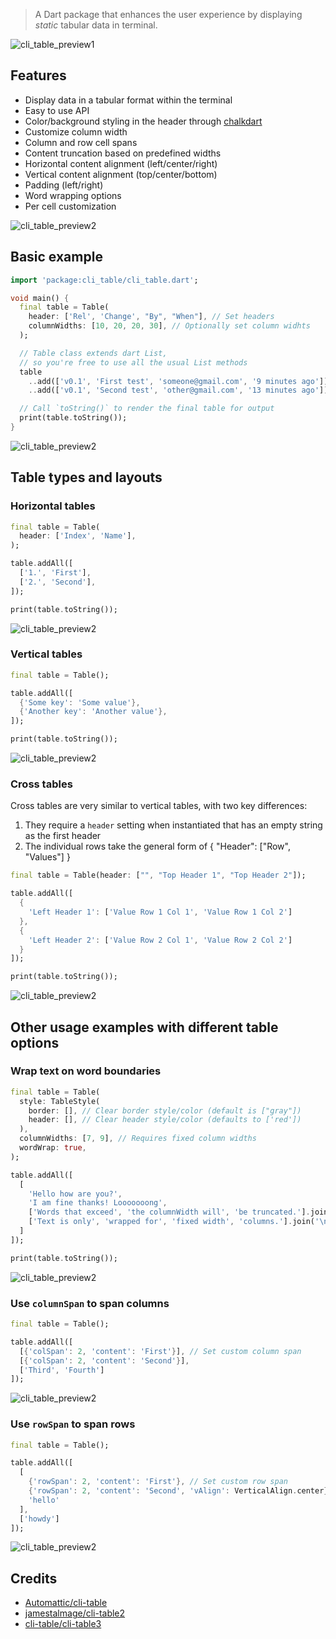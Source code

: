 > A Dart package that enhances the user experience by displaying _static_ tabular data in terminal.

![cli_table_preview1](https://raw.githubusercontent.com/mvitlov/cli_table/main/media/screenshot.png)

## Features

- Display data in a tabular format within the terminal
- Easy to use API
- Color/background styling in the header through [chalkdart](https://pub.dev/packages/chalkdart)
- Customize column width
- Column and row cell spans
- Content truncation based on predefined widths
- Horizontal content alignment (left/center/right)
- Vertical content alignment (top/center/bottom)
- Padding (left/right)
- Word wrapping options
- Per cell customization

![cli_table_preview2](https://raw.githubusercontent.com/mvitlov/cli_table/main/media/screenshot2.png)

## Basic example

```dart
import 'package:cli_table/cli_table.dart';

void main() {
  final table = Table(
    header: ['Rel', 'Change', "By", "When"], // Set headers
    columnWidths: [10, 20, 20, 30], // Optionally set column widhts
  );

  // Table class extends dart List,
  // so you're free to use all the usual List methods
  table
    ..add(['v0.1', 'First test', 'someone@gmail.com', '9 minutes ago'])
    ..add(['v0.1', 'Second test', 'other@gmail.com', '13 minutes ago']);

  // Call `toString()` to render the final table for output
  print(table.toString());
}
```

![cli_table_preview2](https://raw.githubusercontent.com/mvitlov/cli_table/main/media/basic_example.png)

## Table types and layouts

### Horizontal tables

```dart
final table = Table(
  header: ['Index', 'Name'],
);

table.addAll([
  ['1.', 'First'],
  ['2.', 'Second'],
]);

print(table.toString());
```

![cli_table_preview2](https://raw.githubusercontent.com/mvitlov/cli_table/main/media/horizontal_table.png)

### Vertical tables

```dart
final table = Table();

table.addAll([
  {'Some key': 'Some value'},
  {'Another key': 'Another value'},
]);

print(table.toString());
```

![cli_table_preview2](https://raw.githubusercontent.com/mvitlov/cli_table/main/media/vertical_table.png)

### Cross tables

Cross tables are very similar to vertical tables, with two key differences:

1. They require a `header` setting when instantiated that has an empty string as the first header
2. The individual rows take the general form of { "Header": ["Row", "Values"] }

```dart
final table = Table(header: ["", "Top Header 1", "Top Header 2"]);

table.addAll([
  {
    'Left Header 1': ['Value Row 1 Col 1', 'Value Row 1 Col 2']
  },
  {
    'Left Header 2': ['Value Row 2 Col 1', 'Value Row 2 Col 2']
  }
]);

print(table.toString());
```

![cli_table_preview2](https://raw.githubusercontent.com/mvitlov/cli_table/main/media/cross_table.png)

## Other usage examples with different table options

### Wrap text on word boundaries

```dart
final table = Table(
  style: TableStyle(
    border: [], // Clear border style/color (default is ["gray"])
    header: [], // Clear header style/color (defaults to ['red'])
  ),
  columnWidths: [7, 9], // Requires fixed column widths
  wordWrap: true,
);

table.addAll([
  [
    'Hello how are you?',
    'I am fine thanks! Looooooong',
    ['Words that exceed', 'the columnWidth will', 'be truncated.'].join('\n'),
    ['Text is only', 'wrapped for', 'fixed width', 'columns.'].join('\n'),
  ]
]);

print(table.toString());
```

![cli_table_preview2](https://raw.githubusercontent.com/mvitlov/cli_table/main/media/wrap_text.png)

### Use `columnSpan` to span columns

```dart
final table = Table();

table.addAll([
  [{'colSpan': 2, 'content': 'First'}], // Set custom column span
  [{'colSpan': 2, 'content': 'Second'}],
  ['Third', 'Fourth']
]);
```

![cli_table_preview2](https://raw.githubusercontent.com/mvitlov/cli_table/main/media/column_span.png)

### Use `rowSpan` to span rows

```dart
final table = Table();

table.addAll([
  [
    {'rowSpan': 2, 'content': 'First'}, // Set custom row span
    {'rowSpan': 2, 'content': 'Second', 'vAlign': VerticalAlign.center}, // Set custom horizontal alignment
    'hello'
  ],
  ['howdy']
]);
```
![cli_table_preview2](https://raw.githubusercontent.com/mvitlov/cli_table/main/media/row_span.png)


## Credits

- [Automattic/cli-table](https://github.com/Automattic/cli-table)
- [jamestalmage/cli-table2](https://github.com/jamestalmage/cli-table2)
- [cli-table/cli-table3](https://github.com/cli-table/cli-table3)
